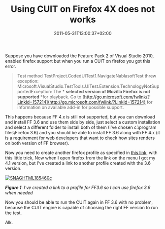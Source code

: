 ﻿---
title: "Using CUIT on Firefox 4X does not works"
description: ""
date: 2011-05-31T13:00:37+02:00
draft: false
tags: ["Test", "Visual Studio"]
categories: ["Programming"]
---
Suppose you have downloaded the Feature Pack 2 of Visual Studio 2010, enabled firefox support but when you run a CUIT on firefox you got this error.

> Test method TestProject.CodedUITest1.NavigateNablasoftTest threw exception:        
> Microsoft.VisualStudio.TestTools.UITest.Extension.TechnologyNotSupportedException: The * **selected version of Mozilla Firefox is not supported** *for playback. Go to [http://go.microsoft.com/fwlink/?LinkId=157214](http://go.microsoft.com/fwlink/?LinkId=157214) for information on available add-in for possible support.

This happens because FF 4.x is still not supported, but you can download and install FF 3.6 and use them side by side, just select a custom installation and select a different folder to install both of them (I've chosen c:\program files\Firefox 3.6) and you should be able to install FF 3.6 along with FF 4.x (it is a requirement for web developers that want to check how sites renders on both version of FF browser).

Now you need to create another firefox profile as specified in [this link](http://support.mozilla.com/en-US/questions/793341), with this little trick, Now when I open firefox from the link on the menu I got my 4.1 version, but I've created a link to another profile created with the 3.6 version.

[![SNAGHTML185460c](https://www.codewrecks.com/blog/wp-content/uploads/2011/05/SNAGHTML185460c_thumb.png "SNAGHTML185460c")](https://www.codewrecks.com/blog/wp-content/uploads/2011/05/SNAGHTML185460c.png)

 ***Figure 1***: *I've created a link to a profile for FF3.6 so I can use firefox 3.6 when needed*

Now you should be able to run the CUIT again in FF 3.6 with no problem, because the CUIT engine is capable of choosing the right FF version to run the test.

Alk.
